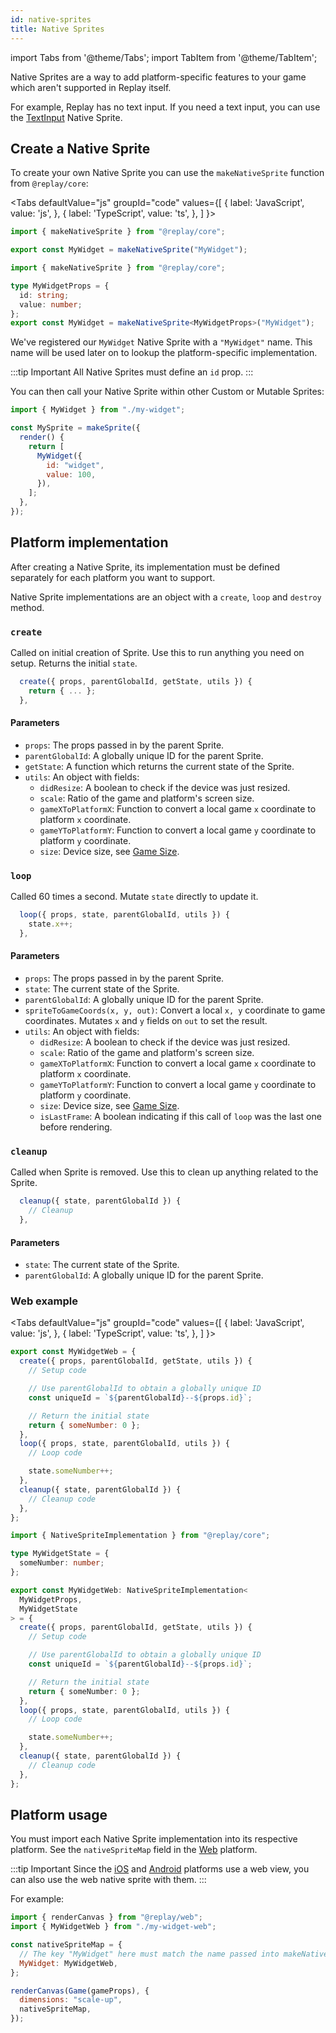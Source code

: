 ```yaml
---
id: native-sprites
title: Native Sprites
---
```


import Tabs from '@theme/Tabs';
import TabItem from '@theme/TabItem';

Native Sprites are a way to add platform-specific features to your game which aren't supported in Replay itself.

For example, Replay has no text input. If you need a text input, you can use the [TextInput](text-input.md) Native Sprite.

## Create a Native Sprite

To create your own Native Sprite you can use the `makeNativeSprite` function from `@replay/core`:

<Tabs
  defaultValue="js"
  groupId="code"
  values={[
    { label: 'JavaScript', value: 'js', },
    { label: 'TypeScript', value: 'ts', },
  ]
}>
<TabItem value="js">

```js
import { makeNativeSprite } from "@replay/core";

export const MyWidget = makeNativeSprite("MyWidget");
```

</TabItem>
<TabItem value="ts">

```ts
import { makeNativeSprite } from "@replay/core";

type MyWidgetProps = {
  id: string;
  value: number;
};
export const MyWidget = makeNativeSprite<MyWidgetProps>("MyWidget");
```

</TabItem>
</Tabs>

We've registered our `MyWidget` Native Sprite with a `"MyWidget"` name. This name will be used later on to lookup the platform-specific implementation.

:::tip Important
All Native Sprites must define an `id` prop.
:::

You can then call your Native Sprite within other Custom or Mutable Sprites:

```js
import { MyWidget } from "./my-widget";

const MySprite = makeSprite({
  render() {
    return [
      MyWidget({
        id: "widget",
        value: 100,
      }),
    ];
  },
});
```

## Platform implementation

After creating a Native Sprite, its implementation must be defined separately for each platform you want to support.

Native Sprite implementations are an object with a `create`, `loop` and `destroy` method.

### `create`

Called on initial creation of Sprite. Use this to run anything you need on setup. Returns the initial `state`.

```js
  create({ props, parentGlobalId, getState, utils }) {
    return { ... };
  },
```

#### Parameters

- `props`: The props passed in by the parent Sprite.
- `parentGlobalId`: A globally unique ID for the parent Sprite.
- `getState`: A function which returns the current state of the Sprite.
- `utils`: An object with fields:
  - `didResize`: A boolean to check if the device was just resized.
  - `scale`: Ratio of the game and platform's screen size.
  - `gameXToPlatformX`: Function to convert a local game `x` coordinate to platform `x` coordinate.
  - `gameYToPlatformY`: Function to convert a local game `y` coordinate to platform `y` coordinate.
  - `size`: Device size, see [Game Size](game-size.md).

### `loop`

Called 60 times a second. Mutate `state` directly to update it.

```js
  loop({ props, state, parentGlobalId, utils }) {
    state.x++;
  },
```

#### Parameters

- `props`: The props passed in by the parent Sprite.
- `state`: The current state of the Sprite.
- `parentGlobalId`: A globally unique ID for the parent Sprite.
- `spriteToGameCoords(x, y, out)`: Convert a local `x, y` coordinate to game coordinates. Mutates `x` and `y` fields on `out` to set the result.
- `utils`: An object with fields:
  - `didResize`: A boolean to check if the device was just resized.
  - `scale`: Ratio of the game and platform's screen size.
  - `gameXToPlatformX`: Function to convert a local game `x` coordinate to platform `x` coordinate.
  - `gameYToPlatformY`: Function to convert a local game `y` coordinate to platform `y` coordinate.
  - `size`: Device size, see [Game Size](game-size.md).
  - `isLastFrame`: A boolean indicating if this call of `loop` was the last one before rendering.

### `cleanup`

Called when Sprite is removed. Use this to clean up anything related to the Sprite.

```js
  cleanup({ state, parentGlobalId }) {
    // Cleanup
  },
```

#### Parameters

- `state`: The current state of the Sprite.
- `parentGlobalId`: A globally unique ID for the parent Sprite.

### Web example

<Tabs
  defaultValue="js"
  groupId="code"
  values={[
    { label: 'JavaScript', value: 'js', },
    { label: 'TypeScript', value: 'ts', },
  ]
}>
<TabItem value="js">

```js
export const MyWidgetWeb = {
  create({ props, parentGlobalId, getState, utils }) {
    // Setup code

    // Use parentGlobalId to obtain a globally unique ID
    const uniqueId = `${parentGlobalId}--${props.id}`;

    // Return the initial state
    return { someNumber: 0 };
  },
  loop({ props, state, parentGlobalId, utils }) {
    // Loop code

    state.someNumber++;
  },
  cleanup({ state, parentGlobalId }) {
    // Cleanup code
  },
};
```

</TabItem>
<TabItem value="ts">

```ts
import { NativeSpriteImplementation } from "@replay/core";

type MyWidgetState = {
  someNumber: number;
};

export const MyWidgetWeb: NativeSpriteImplementation<
  MyWidgetProps,
  MyWidgetState
> = {
  create({ props, parentGlobalId, getState, utils }) {
    // Setup code

    // Use parentGlobalId to obtain a globally unique ID
    const uniqueId = `${parentGlobalId}--${props.id}`;

    // Return the initial state
    return { someNumber: 0 };
  },
  loop({ props, state, parentGlobalId, utils }) {
    // Loop code

    state.someNumber++;
  },
  cleanup({ state, parentGlobalId }) {
    // Cleanup code
  },
};
```

</TabItem>
</Tabs>

## Platform usage

You must import each Native Sprite implementation into its respective platform. See the `nativeSpriteMap` field in the [Web](web.md) platform.

:::tip Important
Since the [iOS](ios.md) and [Android](android.md) platforms use a web view, you can also use the web native sprite with them.
:::


For example:

```js
import { renderCanvas } from "@replay/web";
import { MyWidgetWeb } from "./my-widget-web";

const nativeSpriteMap = {
  // The key "MyWidget" here must match the name passed into makeNativeSprite
  MyWidget: MyWidgetWeb,
};

renderCanvas(Game(gameProps), {
  dimensions: "scale-up",
  nativeSpriteMap,
});
```
